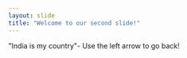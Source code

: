 ```yaml
---
layout: slide
title: "Welcome to our second slide!"
---
```

"India is my country"-
Use the left arrow to go back!
